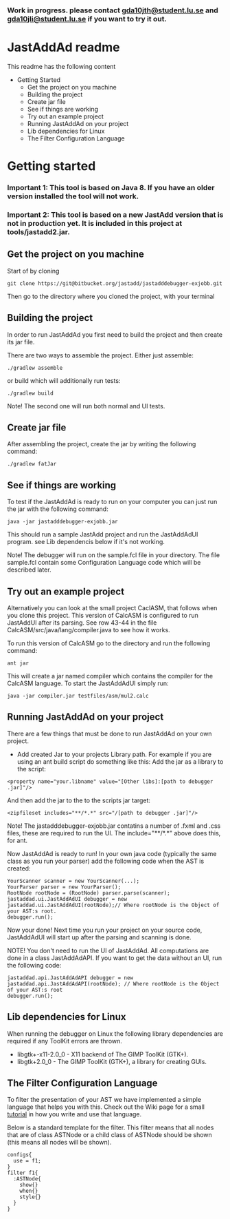 ### Work in progress. please contact gda10jth@student.lu.se and gda10jli@student.lu.se if you want to try it out. ###

# JastAddAd readme #
This readme has the following content

* Getting Started 
    - Get the project on you machine
    - Building the project
    - Create jar file
    - See if things are working
    - Try out an example project
    - Running JastAddAd on your project
    - Lib dependencies for Linux
    - The Filter Configuration Language


# Getting started #
### Important 1: This tool is based on Java 8. If you have an older version installed the tool will not work. ###
### Important 2: This tool is based on a new JastAdd version that is not in production yet. It is included in this project at tools/jastadd2.jar. ###
## Get the project on you machine ##


Start of by cloning 
```
git clone https://git@bitbucket.org/jastadd/jastadddebugger-exjobb.git
```
Then go to the directory where you cloned the project, with your terminal

## Building the project ##
In order to run JastAddAd you first need to build the project and then create its jar file.

There are two ways to assemble the project. Either just assemble:
```
./gradlew assemble
```
or build which will additionally run tests:
```
./gradlew build
```
Note! The second one will run both normal and UI tests.

## Create jar file ##
After assembling the project, create the jar by writing the following command:
```
./gradlew fatJar
```
## See if things are working ##
To test if the JastAddAd is ready to run on your computer you can just run the jar with the following command:
```
java -jar jastadddebugger-exjobb.jar
```
This should run a sample JastAdd project and run the JastAddAdUI program. see Lib dependencis below if it's not working.

Note! The debugger will run on the sample.fcl file in your directory. The file sample.fcl contain some Configuration Language code which will be described later.

## Try out an example project ##
Alternatively you can look at the small project CaclASM, that follows when you clone this project. This version of CalcASM is configured to run JastAddUI after its parsing. See row 43-44 in the file CalcASM/src/java/lang/compiler.java to see how it works. 

To run this version of CalcASM go to the directory and run the following command: 
```
ant jar
```
This will create a jar named compiler which contains the compiler for the CalcASM language. 
To start the JastAddAdUI simply run:
```
java -jar compiler.jar testfiles/asm/mul2.calc
```

## Running JastAddAd on your project ##
There are a few things that must be done to run JastAddAd on your own project.

* Add created Jar to your projects Library path.
For example if you are using an ant build script do something like this:
Add the jar as a library to the script:
```
<property name="your.libname" value="[Other libs]:[path to debugger .jar]"/>
```
And then add the jar to the to the scripts jar target:
```
<zipfileset includes="**/*.*" src="/[path to debugger .jar]"/> 
```
Note! The jastadddebugger-exjobb.jar contatins a number of .fxml and .css files, these are required to run the UI. The include="\*\*/\*.\*" above does this, for ant. 

Now JastAddAd is ready to run! In your own java code (typically the same class as you run your parser) add the following code when the AST is created: 
```
YourScanner scanner = new YourScanner(...);
YourParser parser = new YourParser();
RootNode rootNode = (RootNode) parser.parse(scanner);
jastaddad.ui.JastAddAdUI debugger = new jastaddad.ui.JastAddAdUI(rootNode);// Where rootNode is the Object of your AST:s root.
debugger.run();
```

Now your done! Next time you run your project on your source code, JastAddAdUI will start up after the parsing and scanning is done. 

NOTE! You don't need to run the UI of JastAddAd. All computations are done in a class JastAddAdAPI. If you want to get the data without an UI, run the following code:
```
jastaddad.api.JastAddAdAPI debugger = new jastaddad.api.JastAddAdAPI(rootNode); // Where rootNode is the Object of your AST:s root
debugger.run();
```

## Lib dependencies for Linux ##

When running the debugger on Linux the following library dependencies are required if any ToolKit errors are thrown.

- libgtk+-x11-2.0_0 - X11 backend of The GIMP ToolKit (GTK+).
- libgtk+2.0_0 - The GIMP ToolKit (GTK+), a library for creating GUIs.

## The Filter Configuration Language ##

To filter the presentation of your AST we have implemented a simple language that helps you with this. 
Check out the Wiki page for a small [tutorial](https://bitbucket.org/jastadd/jastadddebugger-exjobb/wiki/The%20Filter%20Configuration%20Language) in how you write and use that language.

Below is a standard template for the filter. This filter means that all nodes that are of class ASTNode or a child class of ASTNode should be shown (this means all nodes will be shown).

```
configs{
  use = f1;
}
filter f1{
  :ASTNode{
    show{}
    when{}
    style{}
  }
}

```